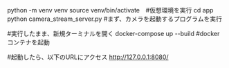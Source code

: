 python -m venv venv
source venv/bin/activate　#仮想環境を実行
cd app
python camera_stream_server.py #まず、カメラを起動するプログラムを実行

#実行したまま、新規ターミナルを開く
docker-compose up --build #dockerコンテナを起動

#起動したら、以下のURLにアクセス
http://127.0.0.1:8080/
